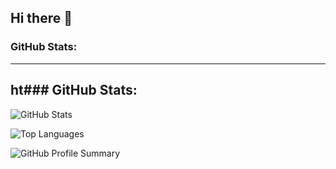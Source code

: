## Hi there 👋
### GitHub Stats:
---
ht### GitHub Stats:
---

![GitHub Stats](https://github-readme-stats.vercel.app/api?username=LokendraRokaya&show_icons=true&theme=radical)

![Top Languages](https://github-readme-stats.vercel.app/api/top-langs/?username=LokendraRokaya&layout=compact&theme=radical)

![GitHub Profile Summary](https://github-profile-summary-cards.vercel.app/api/cards/profile-details?username=LokendraRokaya&theme=radical)


<!--
**Lokendra-111/Lokendra-111** is a ✨ _special_ ✨ repository because its `README.md` (this file) appears on your GitHub profile.

Here are some ideas to get you started:

- 🔭 I’m currently working on ...
- 🌱 I’m currently learning ...
- 👯 I’m looking to collaborate on ...
- 🤔 I’m looking for help with ...
- 💬 Ask me about ...
- 📫 How to reach me: ...
- 😄 Pronouns: ...
- ⚡ Fun fact: ...
-->
